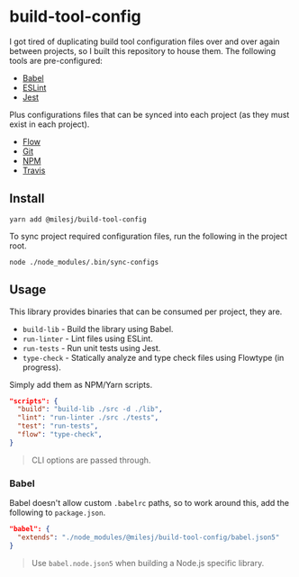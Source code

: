 # build-tool-config

I got tired of duplicating build tool configuration files over and over again between projects,
so I built this repository to house them. The following tools are pre-configured:

* [Babel](https://github.com/milesj/build-tool-config/blob/master/babel.json5)
* [ESLint](https://github.com/milesj/build-tool-config/blob/master/eslint.json5)
* [Jest](https://github.com/milesj/build-tool-config/blob/master/jest.json)

Plus configurations files that can be synced into each project (as they must exist in each project).

* [Flow](https://github.com/milesj/build-tool-config/blob/master/res/.flowconfig)
* [Git](https://github.com/milesj/build-tool-config/blob/master/res/.gitignore)
* [NPM](https://github.com/milesj/build-tool-config/blob/master/res/.npmignore)
* [Travis](https://github.com/milesj/build-tool-config/blob/master/res/.travis.yml)

## Install

```
yarn add @milesj/build-tool-config
```

To sync project required configuration files, run the following in the project root.

```
node ./node_modules/.bin/sync-configs
```

## Usage

This library provides binaries that can be consumed per project, they are.

* `build-lib` - Build the library using Babel.
* `run-linter` - Lint files using ESLint.
* `run-tests` - Run unit tests using Jest.
* `type-check` - Statically analyze and type check files using Flowtype (in progress).

Simply add them as NPM/Yarn scripts.

```json
"scripts": {
  "build": "build-lib ./src -d ./lib",
  "lint": "run-linter ./src ./tests",
  "test": "run-tests",
  "flow": "type-check",
}
```

> CLI options are passed through.

### Babel

Babel doesn't allow custom `.babelrc` paths, so to work around this,
add the following to `package.json`.

```json
"babel": {
  "extends": "./node_modules/@milesj/build-tool-config/babel.json5"
}
```

> Use `babel.node.json5` when building a Node.js specific library.
